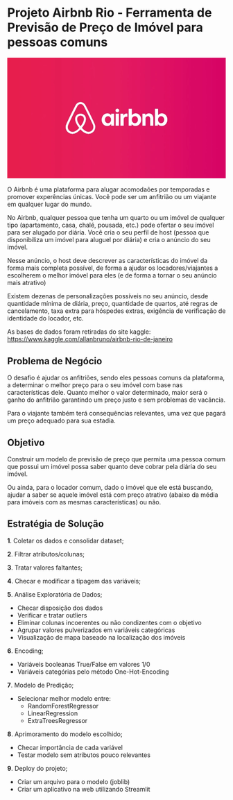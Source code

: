 # Projeto Airbnb Rio - Ferramenta de Previsão de Preço de Imóvel para pessoas comuns 

![alt text](https://github.com/willianmenegatt/Projeto_AirbnbRio/blob/main/airbnb.jpg?raw=true)

O Airbnb é uma plataforma para alugar acomodaões por temporadas e promover experências únicas. Você pode ser um anfitrião ou um viajante em qualquer lugar do mundo.

No Airbnb, qualquer pessoa que tenha um quarto ou um imóvel de qualquer tipo (apartamento, casa, chalé, pousada, etc.) pode ofertar o seu imóvel para ser alugado por diária. Você cria o seu perfil de host (pessoa que disponibiliza um imóvel para aluguel por diária) e cria o anúncio do seu imóvel.

Nesse anúncio, o host deve descrever as características do imóvel da forma mais completa possível, de forma a ajudar os locadores/viajantes a escolherem o melhor imóvel para eles (e de forma a tornar o seu anúncio mais atrativo)

Existem dezenas de personalizações possíveis no seu anúncio, desde quantidade mínima de diária, preço, quantidade de quartos, até regras de cancelamento, taxa extra para hóspedes extras, exigência de verificação de identidade do locador, etc.

As bases de dados foram retiradas do site kaggle: https://www.kaggle.com/allanbruno/airbnb-rio-de-janeiro

## Problema de Negócio


O desafio é ajudar os anfitriões, sendo eles pessoas comuns da plataforma, a determinar o melhor preço para o seu imóvel com base nas características dele.
Quanto melhor o valor determinado, maior será o ganho do anfitrião garantindo um preço justo e sem problemas de vacância.

Para o viajante também terá consequências relevantes, uma vez que pagará um preço adequado para sua estadia.

## Objetivo 



Construir um modelo de previsão de preço que permita uma pessoa comum que possui um imóvel possa saber quanto deve cobrar pela diária do seu imóvel.

Ou ainda, para o locador comum, dado o imóvel que ele está buscando, ajudar a saber se aquele imóvel está com preço atrativo (abaixo da média para imóveis com as mesmas características) ou não.

## Estratégia de Solução 


**1**. Coletar os dados e consolidar dataset;

**2**. Filtrar atributos/colunas;

**3**. Tratar valores faltantes;

**4**. Checar e modificar a tipagem das variáveis;

**5**. Análise Exploratória de Dados;
   - Checar disposição dos dados
   - Verificar e tratar outliers
   - Eliminar colunas incoerentes ou não condizentes com o objetivo
   - Agrupar valores pulverizados em variáveis categóricas
   - Visualização de mapa baseado na localização dos imóveis
    
**6**. Encoding;
   - Variáveis booleanas True/False em valores 1/0
   - Variáveis categórias pelo método One-Hot-Encoding
    
**7**. Modelo de Predição;
   - Selecionar melhor modelo entre:
        - RandomForestRegressor
        - LinearRegression
        - ExtraTreesRegressor
    
**8**. Aprimoramento do modelo escolhido;
   - Checar importância de cada variável
   - Testar modelo sem atributos pouco relevantes

**9**. Deploy do projeto;
   - Criar um arquivo para o modelo (joblib)
   - Criar um aplicativo na web utilizando Streamlit
